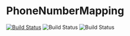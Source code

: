 # PhoneNumberMapping

[![Build Status](https://travis-ci.org/joemccann/dillinger.svg?branch=master)](https://travis-ci.org/joemccann/dillinger) ![Build Status](https://img.shields.io/github/repo-size/andrei828/PhoneNumberMapping?color=magenta) ![Build Status](https://img.shields.io/github/last-commit/andrei828/PhoneNumberMapping)

